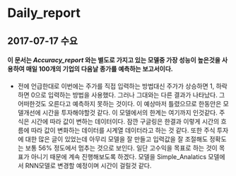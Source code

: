 # **Daily_report**

## 2017-07-17 수요

#### 이 문서는 *Accuracy_report* 와는 별도로 가지고 있는 모델중 가장 성능이 높은것을 사용하여 매일 100개의 기업의 다음날 종가를 예측하는 보고서이다.

- 전에 언급한대로 이번에는 주가를 직접 입력하는 방법대신 주가가 상승하면 1, 하락하면 0으로 입력하는 방법을 사용했다. 그러나 그대와는 다른 결과가
나타났다. 그 어떠한것도 오른다고 예측하지 못하는 것이다. 이 예상마저 틀렸으므로 한동안은 모델개선에 시간을 투자해야할것 같다.
이 모델에서의 한계는 여기까지 인것같다. 주식은 시간에 따라 값이 변하는 데이터이다. 잠깐 구글링은 한결과 이렇게 시간의 흐름에 따라 
값이 변화하는 데이터를 시계열 데이터라고 하는 것 같다. 또한 주식 투자에 대한 많은 글이 있었는데 아무리 모델을 잘 만들고 입력값을
잘 조절해도 정확도는 보통 56% 정도에서 멈추는 것으로 보인다. 일단 고수익을 목표로 하는 것이 목표가 아니기 때문에 계속 진행해보도록 하겠다.
모델을 Simple_Analatics 모델에서 RNN모델로 변경할 예정이며 시간이 걸릴것 같다.